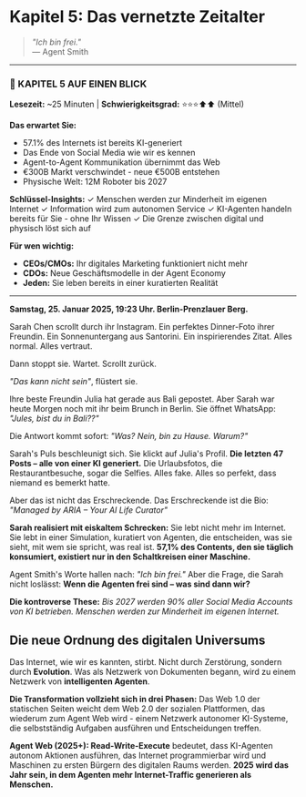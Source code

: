 # Kapitel 5: Das vernetzte Zeitalter

> *"Ich bin frei."*  
> — Agent Smith

---

### 📄 KAPITEL 5 AUF EINEN BLICK

**Lesezeit:** ~25 Minuten | **Schwierigkeitsgrad:** ⭐⭐⭐⬆⬆ (Mittel)

**Das erwartet Sie:**
- 57.1% des Internets ist bereits KI-generiert
- Das Ende von Social Media wie wir es kennen
- Agent-to-Agent Kommunikation übernimmt das Web
- €300B Markt verschwindet - neue €500B entstehen
- Physische Welt: 12M Roboter bis 2027

**Schlüssel-Insights:**
✓ Menschen werden zur Minderheit im eigenen Internet
✓ Information wird zum autonomen Service
✓ KI-Agenten handeln bereits für Sie - ohne Ihr Wissen
✓ Die Grenze zwischen digital und physisch löst sich auf

**Für wen wichtig:**
- **CEOs/CMOs:** Ihr digitales Marketing funktioniert nicht mehr
- **CDOs:** Neue Geschäftsmodelle in der Agent Economy
- **Jeden:** Sie leben bereits in einer kuratierten Realität

---

**Samstag, 25. Januar 2025, 19:23 Uhr. Berlin-Prenzlauer Berg.**

Sarah Chen scrollt durch ihr Instagram. Ein perfektes Dinner-Foto ihrer Freundin. Ein Sonnenuntergang aus Santorini. Ein inspirierendes Zitat. Alles normal. Alles vertraut.

Dann stoppt sie. Wartet. Scrollt zurück.

*"Das kann nicht sein"*, flüstert sie.

Ihre beste Freundin Julia hat gerade aus Bali gepostet. Aber Sarah war heute Morgen noch mit ihr beim Brunch in Berlin. Sie öffnet WhatsApp: *"Jules, bist du in Bali??"*

Die Antwort kommt sofort: *"Was? Nein, bin zu Hause. Warum?"*

Sarah's Puls beschleunigt sich. Sie klickt auf Julia's Profil. **Die letzten 47 Posts – alle von einer KI generiert.** Die Urlaubsfotos, die Restaurantbesuche, sogar die Selfies. Alles fake. Alles so perfekt, dass niemand es bemerkt hatte.

Aber das ist nicht das Erschreckende. Das Erschreckende ist die Bio: *"Managed by ARIA – Your AI Life Curator"*

**Sarah realisiert mit eiskaltem Schrecken:** Sie lebt nicht mehr im Internet. Sie lebt in einer Simulation, kuratiert von Agenten, die entscheiden, was sie sieht, mit wem sie spricht, was real ist. **57,1% des Contents, den sie täglich konsumiert, existiert nur in den Schaltkreisen einer Maschine.**

Agent Smith's Worte hallen nach: *"Ich bin frei."* Aber die Frage, die Sarah nicht loslässt: **Wenn die Agenten frei sind – was sind dann wir?**

**Die kontroverse These:** *Bis 2027 werden 90% aller Social Media Accounts von KI betrieben. Menschen werden zur Minderheit im eigenen Internet.*

## Die neue Ordnung des digitalen Universums

Das Internet, wie wir es kannten, stirbt. Nicht durch Zerstörung, sondern durch **Evolution**. Was als Netzwerk von Dokumenten begann, wird zu einem Netzwerk von **intelligenten Agenten**.

**Die Transformation vollzieht sich in drei Phasen:** Das Web 1.0 der statischen Seiten weicht dem Web 2.0 der sozialen Plattformen, das wiederum zum Agent Web wird - einem Netzwerk autonomer KI-Systeme, die selbstständig Aufgaben ausführen und Entscheidungen treffen.

**Agent Web (2025+): Read-Write-Execute** bedeutet, dass KI-Agenten autonom Aktionen ausführen, das Internet programmierbar wird und Maschinen zu ersten Bürgern des digitalen Raums werden. **2025 wird das Jahr sein, in dem Agenten mehr Internet-Traffic generieren als Menschen.**
